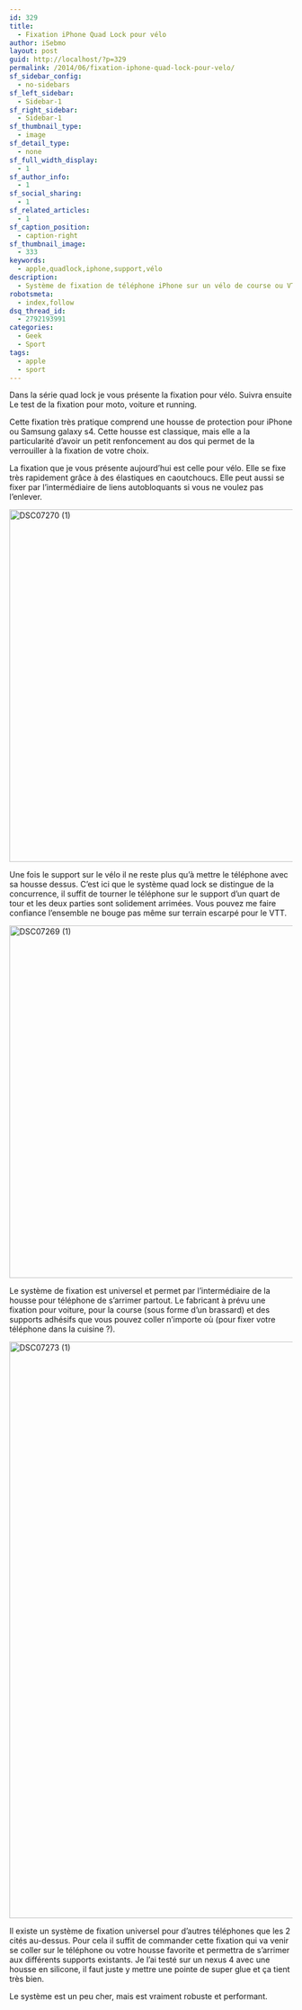 ```yaml
---
id: 329
title:
  - Fixation iPhone Quad Lock pour vélo
author: iSebmo
layout: post
guid: http://localhost/?p=329
permalink: /2014/06/fixation-iphone-quad-lock-pour-velo/
sf_sidebar_config:
  - no-sidebars
sf_left_sidebar:
  - Sidebar-1
sf_right_sidebar:
  - Sidebar-1
sf_thumbnail_type:
  - image
sf_detail_type:
  - none
sf_full_width_display:
  - 1
sf_author_info:
  - 1
sf_social_sharing:
  - 1
sf_related_articles:
  - 1
sf_caption_position:
  - caption-right
sf_thumbnail_image:
  - 333
keywords:
  - apple,quadlock,iphone,support,vélo
description:
  - Système de fixation de téléphone iPhone sur un vélo de course ou VTT.
robotsmeta:
  - index,follow
dsq_thread_id:
  - 2792193991
categories:
  - Geek
  - Sport
tags:
  - apple
  - sport
---
```

<p class="p1">
  Dans la série quad lock je vous présente la fixation pour vélo. Suivra ensuite Le test de la fixation pour moto, voiture et running.
</p>

<p class="p1">
  Cette fixation très pratique comprend une housse de protection pour iPhone ou Samsung galaxy s4. Cette housse est classique, mais elle a la particularité d&rsquo;avoir un petit renfoncement au dos qui permet de la verrouiller à la fixation de votre choix.
</p>

<p class="p1">
  La fixation que je vous présente aujourd&rsquo;hui est celle pour vélo. Elle se fixe très rapidement grâce à des élastiques en caoutchoucs. Elle peut aussi se fixer par l&rsquo;intermédiaire de liens autobloquants si vous ne voulez pas l&rsquo;enlever.
</p>

<p class="p1">
  <a href="{{ site.baseurl }}/images/2014/06/DSC07270-1.jpg"><img class="alignleft size-large wp-image-335" src="{{ site.baseurl }}/images/2014/06/DSC07270-1-1024x683.jpg" alt="DSC07270 (1)" width="940" height="626" /></a>
</p>

<p class="p1">
  Une fois le support sur le vélo il ne reste plus qu&rsquo;à mettre le téléphone avec sa housse dessus. C&rsquo;est ici que le système quad lock se distingue de la concurrence, il suffit de tourner le téléphone sur le support d&rsquo;un quart de tour et les deux parties sont solidement arrimées. Vous pouvez me faire confiance l&rsquo;ensemble ne bouge pas même sur terrain escarpé pour le VTT.
</p>

<p class="p1">
  <a href="{{ site.baseurl }}/images/2014/06/DSC07269-1.jpg"><img class="alignleft size-large wp-image-334" src="{{ site.baseurl }}/images/2014/06/DSC07269-1-1024x683.jpg" alt="DSC07269 (1)" width="940" height="626" /></a>
</p>

<p class="p1">
  Le système de fixation est universel et permet par l&rsquo;intermédiaire de la housse pour téléphone de s&rsquo;arrimer partout. Le fabricant à prévu une fixation pour voiture, pour la course (sous forme d&rsquo;un brassard) et des supports adhésifs que vous pouvez coller n&rsquo;importe où (pour fixer votre téléphone dans la cuisine ?).
</p>

<p class="p1">
  <a href="{{ site.baseurl }}/images/2014/06/DSC07273-1.jpg"><img class="aligncenter wp-image-336 size-large" src="{{ site.baseurl }}/images/2014/06/DSC07273-1-683x1024.jpg" alt="DSC07273 (1)" width="683" height="1024" /></a>
</p>

<p class="p1">
  Il existe un système de fixation universel pour d&rsquo;autres téléphones que les 2 cités au-dessus. Pour cela il suffit de commander cette fixation qui va venir se coller sur le téléphone ou votre housse favorite et permettra de s&rsquo;arrimer aux différents supports existants. Je l&rsquo;ai testé sur un nexus 4 avec une housse en silicone, il faut juste y mettre une pointe de super glue et ça tient très bien.
</p>

<p class="p1">
  <p class="p1">
    <p class="p1">
      <p class="p1">
        <p class="p1">
          <p class="p1">
            <p class="p1">
              <p class="p1">
                Le système est un peu cher, mais est vraiment robuste et performant.
              </p>